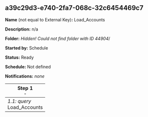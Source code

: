 ## a39c29d3-e740-2fa7-068c-32c6454469c7

**Name** (not equal to External Key)**:** Load_Accounts

**Description:** n/a

**Folder:** _Hidden! Could not find folder with ID 44904_/

**Started by:** Schedule

**Status:** Ready

**Schedule:** Not defined

**Notifications:** _none_


| Step 1<br>_<small>-</small>_ |
| --- |
| _1.1: query_<br>Load_Accounts |
